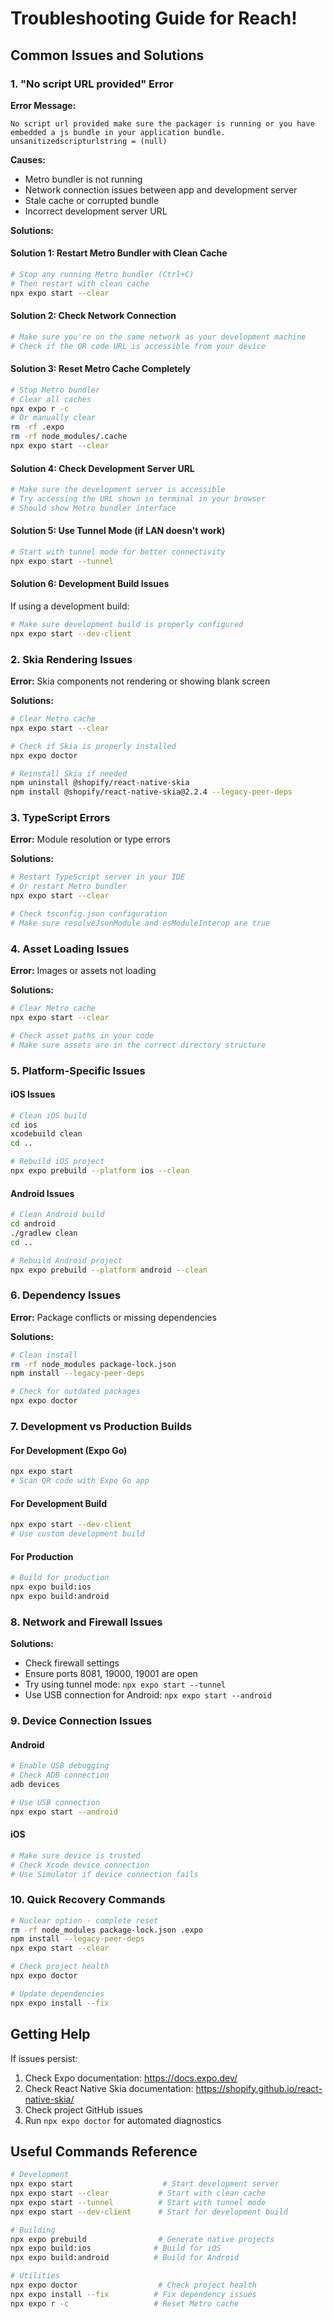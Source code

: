 # Troubleshooting Guide for Reach!

## Common Issues and Solutions

### 1. "No script URL provided" Error

**Error Message:**
```
No script url provided make sure the packager is running or you have embedded a js bundle in your application bundle. unsanitizedscripturlstring = (null)
```

**Causes:**
- Metro bundler is not running
- Network connection issues between app and development server
- Stale cache or corrupted bundle
- Incorrect development server URL

**Solutions:**

#### Solution 1: Restart Metro Bundler with Clean Cache
```bash
# Stop any running Metro bundler (Ctrl+C)
# Then restart with clean cache
npx expo start --clear
```

#### Solution 2: Check Network Connection
```bash
# Make sure you're on the same network as your development machine
# Check if the QR code URL is accessible from your device
```

#### Solution 3: Reset Metro Cache Completely
```bash
# Stop Metro bundler
# Clear all caches
npx expo r -c
# Or manually clear
rm -rf .expo
rm -rf node_modules/.cache
npx expo start --clear
```

#### Solution 4: Check Development Server URL
```bash
# Make sure the development server is accessible
# Try accessing the URL shown in terminal in your browser
# Should show Metro bundler interface
```

#### Solution 5: Use Tunnel Mode (if LAN doesn't work)
```bash
# Start with tunnel mode for better connectivity
npx expo start --tunnel
```

#### Solution 6: Development Build Issues
If using a development build:
```bash
# Make sure development build is properly configured
npx expo start --dev-client
```

### 2. Skia Rendering Issues

**Error:** Skia components not rendering or showing blank screen

**Solutions:**
```bash
# Clear Metro cache
npx expo start --clear

# Check if Skia is properly installed
npx expo doctor

# Reinstall Skia if needed
npm uninstall @shopify/react-native-skia
npm install @shopify/react-native-skia@2.2.4 --legacy-peer-deps
```

### 3. TypeScript Errors

**Error:** Module resolution or type errors

**Solutions:**
```bash
# Restart TypeScript server in your IDE
# Or restart Metro bundler
npx expo start --clear

# Check tsconfig.json configuration
# Make sure resolveJsonModule and esModuleInterop are true
```

### 4. Asset Loading Issues

**Error:** Images or assets not loading

**Solutions:**
```bash
# Clear Metro cache
npx expo start --clear

# Check asset paths in your code
# Make sure assets are in the correct directory structure
```

### 5. Platform-Specific Issues

#### iOS Issues
```bash
# Clean iOS build
cd ios
xcodebuild clean
cd ..

# Rebuild iOS project
npx expo prebuild --platform ios --clean
```

#### Android Issues
```bash
# Clean Android build
cd android
./gradlew clean
cd ..

# Rebuild Android project
npx expo prebuild --platform android --clean
```

### 6. Dependency Issues

**Error:** Package conflicts or missing dependencies

**Solutions:**
```bash
# Clean install
rm -rf node_modules package-lock.json
npm install --legacy-peer-deps

# Check for outdated packages
npx expo doctor
```

### 7. Development vs Production Builds

#### For Development (Expo Go)
```bash
npx expo start
# Scan QR code with Expo Go app
```

#### For Development Build
```bash
npx expo start --dev-client
# Use custom development build
```

#### For Production
```bash
# Build for production
npx expo build:ios
npx expo build:android
```

### 8. Network and Firewall Issues

**Solutions:**
- Check firewall settings
- Ensure ports 8081, 19000, 19001 are open
- Try using tunnel mode: `npx expo start --tunnel`
- Use USB connection for Android: `npx expo start --android`

### 9. Device Connection Issues

#### Android
```bash
# Enable USB debugging
# Check ADB connection
adb devices

# Use USB connection
npx expo start --android
```

#### iOS
```bash
# Make sure device is trusted
# Check Xcode device connection
# Use Simulator if device connection fails
```

### 10. Quick Recovery Commands

```bash
# Nuclear option - complete reset
rm -rf node_modules package-lock.json .expo
npm install --legacy-peer-deps
npx expo start --clear

# Check project health
npx expo doctor

# Update dependencies
npx expo install --fix
```

## Getting Help

If issues persist:
1. Check Expo documentation: https://docs.expo.dev/
2. Check React Native Skia documentation: https://shopify.github.io/react-native-skia/
3. Check project GitHub issues
4. Run `npx expo doctor` for automated diagnostics

## Useful Commands Reference

```bash
# Development
npx expo start                    # Start development server
npx expo start --clear           # Start with clean cache
npx expo start --tunnel          # Start with tunnel mode
npx expo start --dev-client      # Start for development build

# Building
npx expo prebuild                # Generate native projects
npx expo build:ios              # Build for iOS
npx expo build:android          # Build for Android

# Utilities
npx expo doctor                  # Check project health
npx expo install --fix          # Fix dependency issues
npx expo r -c                   # Reset Metro cache
```
